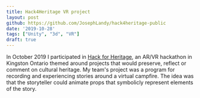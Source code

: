 ```yaml
---
title: Hack4Heritage VR project
layout: post
github: https://github.com/JosephLandy/hack4heritage-public
date: '2019-10-28'
tags: ["Unity", "3d", "VR"]
draft: true
---
```


In October 2019 I participated in [Hack for Heritage](https://www.hack4heritage.com/), an AR/VR hackathon in Kingston Ontario themed around projects that would preserve, reflect or comment on cultural heritage. My team's project was a program for recording and experiencing stories around a virtual campfire. The idea was that the storyteller could animate props that symbolicly represent elements of the story. 